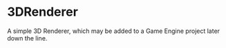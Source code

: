 # 3DRenderer
A simple 3D Renderer, which may be added to a Game Engine project later down the line.

